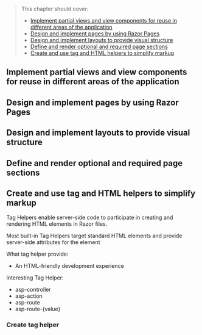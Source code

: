 > This chapter should cover:
> - [Implement partial views and view components for reuse in different areas of the application]()
> - [Design and implement pages by using Razor Pages]()
> - [Design and implement layouts to provide visual structure]()
> - [Define and render optional and required page sections]()
> - [Create and use tag and HTML helpers to simplify markup]()

## Implement partial views and view components for reuse in different areas of the application

## Design and implement pages by using Razor Pages

## Design and implement layouts to provide visual structure

## Define and render optional and required page sections

## Create and use tag and HTML helpers to simplify markup

Tag Helpers enable server-side code to participate in creating and rendering HTML elements in Razor files.

Most built-in Tag Helpers target standard HTML elements and provide server-side attributes for the element

What tag helper provide:
- An HTML-friendly development experience

Interesting Tag Helper:
- asp-controller
- asp-action
- asp-route
- asp-route-{value}

### Create tag helper

```csharp

```